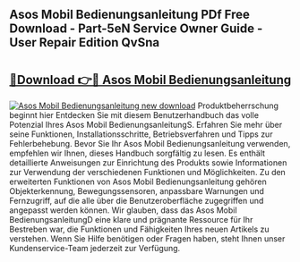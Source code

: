 ## Asos Mobil Bedienungsanleitung PDf Free Download - Part-5eN Service Owner Guide - User Repair Edition QvSna

# <h2><a href="http://df4qte9.blite.top/?on=Asos+Mobil+Bedienungsanleitung">🔗Download 👉🔴 Asos Mobil Bedienungsanleitung</a></h2>

[![Asos Mobil Bedienungsanleitung new download](https://i.imgur.com/lujVjoI.png)](http://df4qte9.blite.top/?on=Asos+Mobil+Bedienungsanleitung)
Produktbeherrschung beginnt hier Entdecken Sie mit diesem Benutzerhandbuch das volle Potenzial Ihres Asos Mobil BedienungsanleitungS. Erfahren Sie mehr über seine Funktionen, Installationsschritte, Betriebsverfahren und Tipps zur Fehlerbehebung. Bevor Sie Ihr Asos Mobil Bedienungsanleitung verwenden, empfehlen wir Ihnen, dieses Handbuch sorgfältig zu lesen. Es enthält detaillierte Anweisungen zur Einrichtung des Produkts sowie Informationen zur Verwendung der verschiedenen Funktionen und Möglichkeiten. Zu den erweiterten Funktionen von Asos Mobil Bedienungsanleitung gehören Objekterkennung, Bewegungssensoren, anpassbare Warnungen und Fernzugriff, auf die alle über die Benutzeroberfläche zugegriffen und angepasst werden können. Wir glauben, dass das Asos Mobil BedienungsanleitungD eine klare und prägnante Ressource für Ihr Bestreben war, die Funktionen und Fähigkeiten Ihres neuen Artikels zu verstehen. Wenn Sie Hilfe benötigen oder Fragen haben, steht Ihnen unser Kundenservice-Team jederzeit zur Verfügung.
